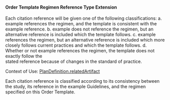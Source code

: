 #### Order Template Regimen Reference Type Extension

Each citation reference will be given one of the following classifications:
a.  example references the regimen, and the template is consistent with the example reference.
b.  example does not reference the regimen, but an alternative reference is included which the template follows.
c.  example references the regimen,  but an alternative reference is included which more closely
follows current practices and which the template follows.
d. Whether  or  not  example references the  regimen,  the  template  does  not  exactly  follow  the  
stated reference because of changes in the standard of practice.

Context of Use: [PlanDefinition.relatedArtifact](http://hl7.org/fhir/2017Jan/metadatatypes.html#RelatedArtifact)


Each citation reference is classified according to its consistency between the study, its reference in the example Guidelines, and the regimen specified on this Order Template.
